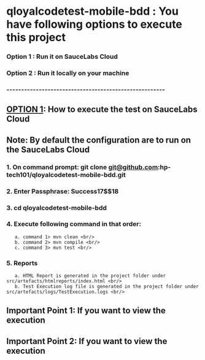 # qloyalcodetest-mobile-bdd : You have following options to execute this project <br/>
### Option 1 : Run it on SauceLabs Cloud <br/>
### Option 2 : Run it locally on your machine <br/>
### ------------------------------------------------------

## <u>OPTION 1</u>: How to execute the test on SauceLabs Cloud <br/>
## Note: By default the configuration are to run on the SauceLabs Cloud

### 1. On command prompt: git clone git@github.com:hp-tech101/qloyalcodetest-mobile-bdd.git <br/>
### 2. Enter Passphrase: Success17$$18 <br/>
### 3. cd qloyalcodetest-mobile-bdd <br/>
### 4. Execute following command in that order: <br/>
       a. command 1> mvn clean <br/>
       b. command 2> mvn compile <br/>
       c. command 3> mvn test <br/>
### 5. Reports <br/>
       a. HTML Report is generated in the project folder under src/artefacts/htmlreports/index.html <br/>
       b. Test Execution log file is generated in the project folder under src/artefacts/logs/TestExecution.logs <br/>
       
## Important Point 1: If you want to view the execution 
## Important Point 2: If you want to view the execution 
       
          
